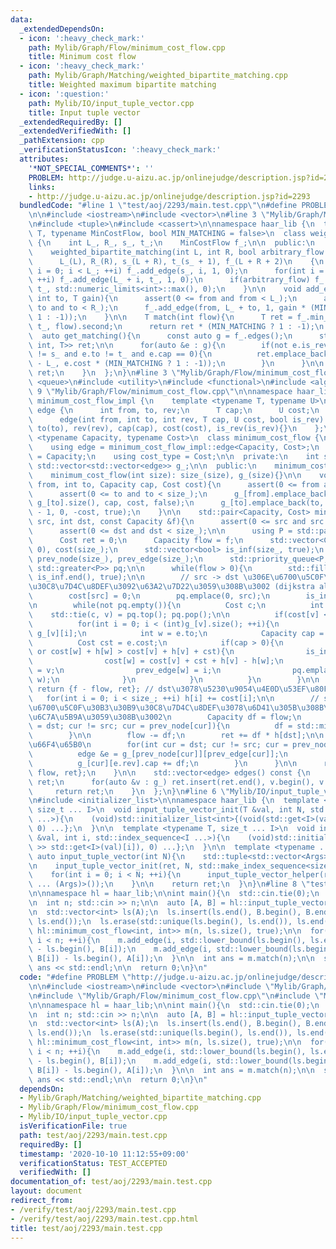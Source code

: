 ```yaml
---
data:
  _extendedDependsOn:
  - icon: ':heavy_check_mark:'
    path: Mylib/Graph/Flow/minimum_cost_flow.cpp
    title: Minimum cost flow
  - icon: ':heavy_check_mark:'
    path: Mylib/Graph/Matching/weighted_bipartite_matching.cpp
    title: Weighted maximum bipartite matching
  - icon: ':question:'
    path: Mylib/IO/input_tuple_vector.cpp
    title: Input tuple vector
  _extendedRequiredBy: []
  _extendedVerifiedWith: []
  _pathExtension: cpp
  _verificationStatusIcon: ':heavy_check_mark:'
  attributes:
    '*NOT_SPECIAL_COMMENTS*': ''
    PROBLEM: http://judge.u-aizu.ac.jp/onlinejudge/description.jsp?id=2293
    links:
    - http://judge.u-aizu.ac.jp/onlinejudge/description.jsp?id=2293
  bundledCode: "#line 1 \"test/aoj/2293/main.test.cpp\"\n#define PROBLEM \"http://judge.u-aizu.ac.jp/onlinejudge/description.jsp?id=2293\"\
    \n\n#include <iostream>\n#include <vector>\n#line 3 \"Mylib/Graph/Matching/weighted_bipartite_matching.cpp\"\
    \n#include <tuple>\n#include <cassert>\n\nnamespace haar_lib {\n  template <typename\
    \ T, typename MinCostFlow, bool MIN_MATCHING = false>\n  class weighted_bipartite_matching\
    \ {\n    int L_, R_, s_, t_;\n    MinCostFlow f_;\n\n  public:\n    weighted_bipartite_matching(){}\n\
    \    weighted_bipartite_matching(int L, int R, bool arbitrary_flow = false):\n\
    \      L_(L), R_(R), s_(L + R), t_(s_ + 1), f_(L + R + 2)\n    {\n      for(int\
    \ i = 0; i < L_; ++i) f_.add_edge(s_, i, 1, 0);\n      for(int i = 0; i < R_;\
    \ ++i) f_.add_edge(L_ + i, t_, 1, 0);\n      if(arbitrary_flow) f_.add_edge(s_,\
    \ t_, std::numeric_limits<int>::max(), 0);\n    }\n\n    void add_edge(int from,\
    \ int to, T gain){\n      assert(0 <= from and from < L_);\n      assert(0 <=\
    \ to and to < R_);\n      f_.add_edge(from, L_ + to, 1, gain * (MIN_MATCHING ?\
    \ 1 : -1));\n    }\n\n    T match(int flow){\n      T ret = f_.min_cost_flow(s_,\
    \ t_, flow).second;\n      return ret * (MIN_MATCHING ? 1 : -1);\n    }\n\n  \
    \  auto get_matching(){\n      const auto g = f_.edges();\n      std::vector<std::tuple<int,\
    \ int, T>> ret;\n\n      for(auto &e : g){\n        if(not e.is_rev and e.from\
    \ != s_ and e.to != t_ and e.cap == 0){\n          ret.emplace_back(e.from, e.to\
    \ - L_, e.cost * (MIN_MATCHING ? 1 : -1));\n        }\n      }\n\n      return\
    \ ret;\n    }\n  };\n}\n#line 3 \"Mylib/Graph/Flow/minimum_cost_flow.cpp\"\n#include\
    \ <queue>\n#include <utility>\n#include <functional>\n#include <algorithm>\n#line\
    \ 9 \"Mylib/Graph/Flow/minimum_cost_flow.cpp\"\n\nnamespace haar_lib {\n  namespace\
    \ minimum_cost_flow_impl {\n    template <typename T, typename U>\n    struct\
    \ edge {\n      int from, to, rev;\n      T cap;\n      U cost;\n      bool is_rev;\n\
    \      edge(int from, int to, int rev, T cap, U cost, bool is_rev):\n        from(from),\
    \ to(to), rev(rev), cap(cap), cost(cost), is_rev(is_rev){}\n    };\n  }\n\n  template\
    \ <typename Capacity, typename Cost>\n  class minimum_cost_flow {\n  public:\n\
    \    using edge = minimum_cost_flow_impl::edge<Capacity, Cost>;\n    using capacity_type\
    \ = Capacity;\n    using cost_type = Cost;\n\n  private:\n    int size_;\n   \
    \ std::vector<std::vector<edge>> g_;\n\n  public:\n    minimum_cost_flow(){}\n\
    \    minimum_cost_flow(int size): size_(size), g_(size){}\n\n    void add_edge(int\
    \ from, int to, Capacity cap, Cost cost){\n      assert(0 <= from and from < size_);\n\
    \      assert(0 <= to and to < size_);\n      g_[from].emplace_back(from, to,\
    \ g_[to].size(), cap, cost, false);\n      g_[to].emplace_back(to, from, g_[from].size()\
    \ - 1, 0, -cost, true);\n    }\n\n    std::pair<Capacity, Cost> min_cost_flow(int\
    \ src, int dst, const Capacity &f){\n      assert(0 <= src and src < size_);\n\
    \      assert(0 <= dst and dst < size_);\n\n      using P = std::pair<Cost, int>;\n\
    \      Cost ret = 0;\n      Capacity flow = f;\n      std::vector<Cost> h(size_,\
    \ 0), cost(size_);\n      std::vector<bool> is_inf(size_, true);\n      std::vector<int>\
    \ prev_node(size_), prev_edge(size_);\n      std::priority_queue<P, std::vector<P>,\
    \ std::greater<P>> pq;\n\n      while(flow > 0){\n        std::fill(is_inf.begin(),\
    \ is_inf.end(), true);\n\n        // src -> dst \u306E\u6700\u5C0F\u30B3\u30B9\
    \u30C8\u7D4C\u8DEF\u3092\u63A2\u7D22\u3059\u308B\u3002 (dijkstra algorithm)\n\
    \        cost[src] = 0;\n        pq.emplace(0, src);\n        is_inf[src] = false;\n\
    \n        while(not pq.empty()){\n          Cost c;\n          int v;\n      \
    \    std::tie(c, v) = pq.top(); pq.pop();\n\n          if(cost[v] < c) continue;\n\
    \          for(int i = 0; i < (int)g_[v].size(); ++i){\n            edge &e =\
    \ g_[v][i];\n            int w = e.to;\n            Capacity cap = e.cap;\n  \
    \          Cost cst = e.cost;\n            if(cap > 0){\n              if(is_inf[w]\
    \ or cost[w] + h[w] > cost[v] + h[v] + cst){\n                is_inf[w] = false;\n\
    \                cost[w] = cost[v] + cst + h[v] - h[w];\n                prev_node[w]\
    \ = v;\n                prev_edge[w] = i;\n                pq.emplace(cost[w],\
    \ w);\n              }\n            }\n          }\n        }\n\n        if(is_inf[dst])\
    \ return {f - flow, ret}; // dst\u3078\u5230\u9054\u4E0D\u53EF\u80FD\n\n     \
    \   for(int i = 0; i < size_; ++i) h[i] += cost[i];\n\n        // src -> dst \u306E\
    \u6700\u5C0F\u30B3\u30B9\u30C8\u7D4C\u8DEF\u3078\u6D41\u305B\u308B\u91CF(df)\u3092\
    \u6C7A\u5B9A\u3059\u308B\u3002\n        Capacity df = flow;\n        for(int cur\
    \ = dst; cur != src; cur = prev_node[cur]){\n          df = std::min(df, g_[prev_node[cur]][prev_edge[cur]].cap);\n\
    \        }\n\n        flow -= df;\n        ret += df * h[dst];\n\n        // cap\u306E\
    \u66F4\u65B0\n        for(int cur = dst; cur != src; cur = prev_node[cur]){\n\
    \          edge &e = g_[prev_node[cur]][prev_edge[cur]];\n          e.cap -= df;\n\
    \          g_[cur][e.rev].cap += df;\n        }\n      }\n\n      return {f -\
    \ flow, ret};\n    }\n\n    std::vector<edge> edges() const {\n      std::vector<edge>\
    \ ret;\n      for(auto &v : g_) ret.insert(ret.end(), v.begin(), v.end());\n \
    \     return ret;\n    }\n  };\n}\n#line 6 \"Mylib/IO/input_tuple_vector.cpp\"\
    \n#include <initializer_list>\n\nnamespace haar_lib {\n  template <typename T,\
    \ size_t ... I>\n  void input_tuple_vector_init(T &val, int N, std::index_sequence<I\
    \ ...>){\n    (void)std::initializer_list<int>{(void(std::get<I>(val).resize(N)),\
    \ 0) ...};\n  }\n\n  template <typename T, size_t ... I>\n  void input_tuple_vector_helper(T\
    \ &val, int i, std::index_sequence<I ...>){\n    (void)std::initializer_list<int>{(void(std::cin\
    \ >> std::get<I>(val)[i]), 0) ...};\n  }\n\n  template <typename ... Args>\n \
    \ auto input_tuple_vector(int N){\n    std::tuple<std::vector<Args> ...> ret;\n\
    \n    input_tuple_vector_init(ret, N, std::make_index_sequence<sizeof ... (Args)>());\n\
    \    for(int i = 0; i < N; ++i){\n      input_tuple_vector_helper(ret, i, std::make_index_sequence<sizeof\
    \ ... (Args)>());\n    }\n\n    return ret;\n  }\n}\n#line 8 \"test/aoj/2293/main.test.cpp\"\
    \n\nnamespace hl = haar_lib;\n\nint main(){\n  std::cin.tie(0);\n  std::ios::sync_with_stdio(false);\n\
    \n  int n; std::cin >> n;\n\n  auto [A, B] = hl::input_tuple_vector<int, int>(n);\n\
    \n  std::vector<int> ls(A);\n  ls.insert(ls.end(), B.begin(), B.end());\n\n  std::sort(ls.begin(),\
    \ ls.end());\n  ls.erase(std::unique(ls.begin(), ls.end()), ls.end());\n\n  hl::weighted_bipartite_matching<int,\
    \ hl::minimum_cost_flow<int, int>> m(n, ls.size(), true);\n\n  for(int i = 0;\
    \ i < n; ++i){\n    m.add_edge(i, std::lower_bound(ls.begin(), ls.end(), A[i])\
    \ - ls.begin(), B[i]);\n    m.add_edge(i, std::lower_bound(ls.begin(), ls.end(),\
    \ B[i]) - ls.begin(), A[i]);\n  }\n\n  int ans = m.match(n);\n\n  std::cout <<\
    \ ans << std::endl;\n\n  return 0;\n}\n"
  code: "#define PROBLEM \"http://judge.u-aizu.ac.jp/onlinejudge/description.jsp?id=2293\"\
    \n\n#include <iostream>\n#include <vector>\n#include \"Mylib/Graph/Matching/weighted_bipartite_matching.cpp\"\
    \n#include \"Mylib/Graph/Flow/minimum_cost_flow.cpp\"\n#include \"Mylib/IO/input_tuple_vector.cpp\"\
    \n\nnamespace hl = haar_lib;\n\nint main(){\n  std::cin.tie(0);\n  std::ios::sync_with_stdio(false);\n\
    \n  int n; std::cin >> n;\n\n  auto [A, B] = hl::input_tuple_vector<int, int>(n);\n\
    \n  std::vector<int> ls(A);\n  ls.insert(ls.end(), B.begin(), B.end());\n\n  std::sort(ls.begin(),\
    \ ls.end());\n  ls.erase(std::unique(ls.begin(), ls.end()), ls.end());\n\n  hl::weighted_bipartite_matching<int,\
    \ hl::minimum_cost_flow<int, int>> m(n, ls.size(), true);\n\n  for(int i = 0;\
    \ i < n; ++i){\n    m.add_edge(i, std::lower_bound(ls.begin(), ls.end(), A[i])\
    \ - ls.begin(), B[i]);\n    m.add_edge(i, std::lower_bound(ls.begin(), ls.end(),\
    \ B[i]) - ls.begin(), A[i]);\n  }\n\n  int ans = m.match(n);\n\n  std::cout <<\
    \ ans << std::endl;\n\n  return 0;\n}\n"
  dependsOn:
  - Mylib/Graph/Matching/weighted_bipartite_matching.cpp
  - Mylib/Graph/Flow/minimum_cost_flow.cpp
  - Mylib/IO/input_tuple_vector.cpp
  isVerificationFile: true
  path: test/aoj/2293/main.test.cpp
  requiredBy: []
  timestamp: '2020-10-10 11:12:55+09:00'
  verificationStatus: TEST_ACCEPTED
  verifiedWith: []
documentation_of: test/aoj/2293/main.test.cpp
layout: document
redirect_from:
- /verify/test/aoj/2293/main.test.cpp
- /verify/test/aoj/2293/main.test.cpp.html
title: test/aoj/2293/main.test.cpp
---
```

